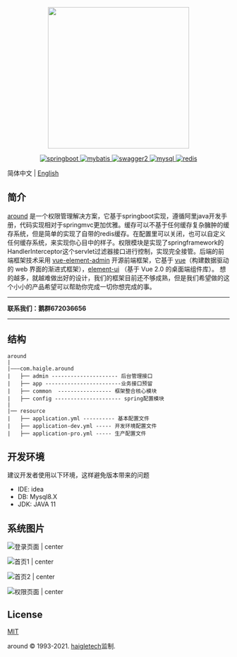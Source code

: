 <p align="center">
  <img width="320" src="http://haigle.gitee.io/static_resources/around/image/title.png">
</p>

<p align="center">
  <a href="https://spring.io/projects/spring-boot/">
    <img src="https://img.shields.io/badge/springboot-2.4.0-green" alt="springboot">
  </a>
 <a href="https://mybatis.org/mybatis-3/">
    <img src="https://img.shields.io/badge/mybatis-3-red" alt="mybatis">
  </a>
   <a href="https://swagger.io">
    <img src="https://img.shields.io/badge/swagger2-3-bule" alt="swagger2">
  </a>
  <a href="https://www.mysql.com/">
    <img src="https://img.shields.io/badge/mysql-8-%234479a1" alt="mysql">
  </a>
  <a href="https://redis.io/">
    <img src="https://img.shields.io/badge/redis-red" alt="redis">
  </a>
</p>

简体中文 | [English](./README_en_US.md)

## 简介

[around](https://gitee.com/haigle/around) 是一个权限管理解决方案，它基于springboot实现，遵循阿里java开发手册，代码实现相对于springmvc更加优雅。缓存可以不基于任何缓存复杂臃肿的缓存系统，但是简单的实现了自带的redis缓存。在配置里可以关闭，也可以自定义任何缓存系统，来实现你心目中的样子。权限模块是实现了springframework的HandlerInterceptor这个servlet过滤器接口进行控制，实现完全接管。后端的前端框架技术采用 [vue-element-admin](https://panjiachen.gitee.io/vue-element-admin-site/zh) 开源前端框架，它基于 [vue](https://cn.vuejs.org)（构建数据驱动的 web 界面的渐进式框架），[element-ui](https://element.eleme.cn) （基于 Vue 2.0 的桌面端组件库）。
想的越多，就越难做出好的设计，我们的框架目前还不够成熟，但是我们希望做的这个小小的产品希望可以帮助你完成一切你想完成的事。

***

**联系我们：鹅群672036656**

***

## 结构

```
around
| 
|———com.haigle.around
|	├── admin --------------------- 后台管理接口      
|	├── app ------------------------业务接口预留
|	├── common  ----------------- 框架整合核心模块
|   ├── config --------------------- spring配置模块
|
|── resource
|	├── application.yml ---------- 基本配置文件
|	├── application-dev.yml ----- 开发环境配置文件
|	├── application-pro.yml ----- 生产配置文件
```

## 开发环境

建议开发者使用以下环境，这样避免版本带来的问题
* IDE: idea
* DB: Mysql8.X
* JDK: JAVA 11

## 系统图片

![登录页面 | center](https://haigle.gitee.io/static_resources/around/image/登录页面.jpg)

![首页1 | center](https://haigle.gitee.io/static_resources/around/image/首页1.jpg)

![首页2 | center](https://haigle.gitee.io/static_resources/around/image/首页2.jpg)

![权限页面 | center](https://haigle.gitee.io/static_resources/around/image/权限页面.jpg)


## License

[MIT](https://gitee.com/haigle/around/blob/master/LICENSE)

around © 1993-2021.  [haigletech](www.haigle.cn)监制.
